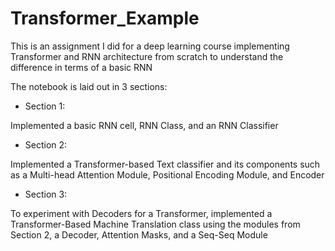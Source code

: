 # Transformer_Example
This is an assignment I did for a deep learning course implementing Transformer and RNN architecture from scratch to understand the difference in terms of a basic RNN

The notebook is laid out in 3 sections:

*   Section 1:

 Implemented a basic RNN cell, RNN Class, and an RNN Classifier
 
*   Section 2:

  Implemented a Transformer-based Text classifier and its components such as a Multi-head Attention Module, Positional Encoding Module, and Encoder

*   Section 3:

  To experiment with Decoders for a Transformer, implemented a Transformer-Based Machine Translation class using the modules from Section 2, a Decoder, Attention Masks, and a Seq-Seq Module
